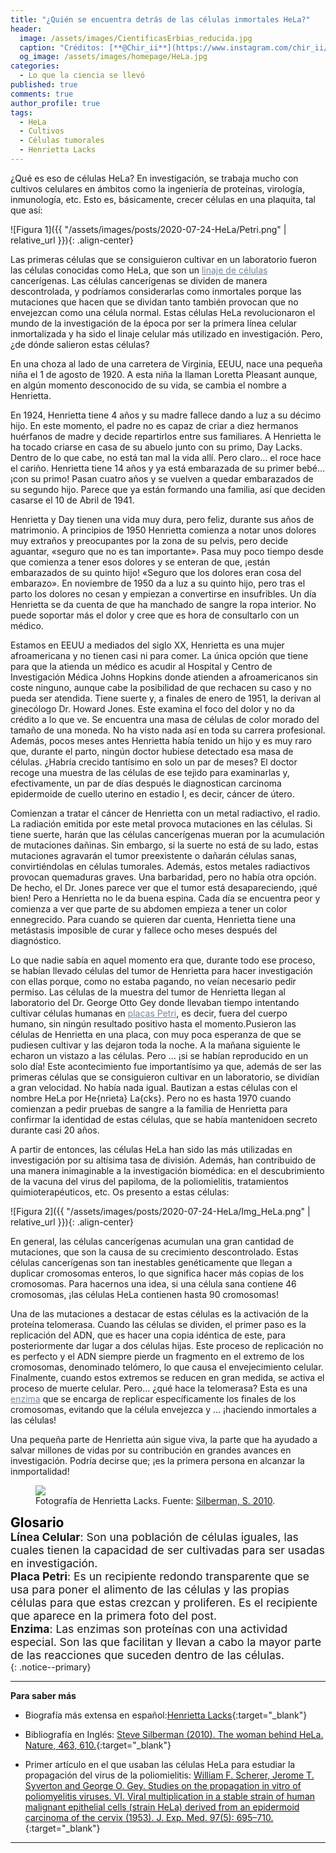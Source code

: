 ```yaml
---
title: "¿Quién se encuentra detrás de las células inmortales HeLa?"
header:
  image: /assets/images/CientificasErbias_reducida.jpg
  caption: "Créditos: [**@Chir_ii**](https://www.instagram.com/chir_ii/?hl=en)"
  og_image: /assets/images/homepage/HeLa.jpg
categories:
  - Lo que la ciencia se llevó
published: true
comments: true
author_profile: true
tags:
  - HeLa
  - Cultivos
  - Células tumorales
  - Henrietta Lacks 
--- 
```


¿Qué es eso de células HeLa? En investigación, se trabaja mucho con cultivos celulares en ámbitos como la ingeniería de proteínas, virología, inmunología, etc.
Esto es, básicamente, crecer células en una plaquita, tal que así: 

![Figura 1]({{ "/assets/images/posts/2020-07-24-HeLa/Petri.png" | relative_url }}){: .align-center}

Las primeras células que se consiguieron cultivar en un laboratorio fueron las células conocidas como HeLa, que son un <a style="color:lightslategray" 
href="https://lperezchirinos.github.io/blog/lo%20que%20la%20ciencia%20se%20llevo/HeLa/index.html#target">linaje de células</a> 
cancerígenas. Las células cancerígenas se dividen de manera descontrolada, y podríamos considerarlas como inmortales porque las mutaciones que
hacen que se dividan tanto también provocan que no envejezcan como una célula normal. Estas células HeLa revolucionaron el mundo de la investigación de la
época por ser la primera línea celular inmortalizada y ha sido el linaje celular más utilizado en investigación. Pero, ¿de dónde salieron estas células?

En una choza al lado de una carretera de Virginia, EEUU, nace una pequeña niña el 1 de agosto de 1920. A esta niña la llaman Loretta Pleasant aunque, en algún 
momento desconocido de su vida, se cambia el nombre a Henrietta.
 
En 1924, Henrietta tiene 4 años y su madre fallece dando a luz a su décimo hijo. En este momento, el padre no es capaz de criar a diez hermanos huérfanos de madre
y decide repartirlos entre sus familiares. A Henrietta le ha tocado criarse en casa de su abuelo junto con su primo, Day Lacks. Dentro de lo que cabe, no está 
tan mal la vida allí. Pero claro… el roce hace el cariño. Henrietta tiene 14 años y ya está embarazada de su primer bebé… ¡con su primo! Pasan cuatro años y se
vuelven a quedar embarazados de su segundo hijo. Parece que ya están formando una familia, así que deciden casarse el 10 de Abril de 1941.
  
Henrietta y Day tienen una vida muy dura, pero feliz, durante sus años de matrimonio. A principios de 1950 Henrietta comienza a notar unos dolores muy extraños 
y preocupantes por la zona de su pelvis, pero decide aguantar, «seguro que no es tan importante». Pasa muy poco tiempo desde que comienza a tener esos dolores 
y se enteran de que, ¡están embarazados de su quinto hijo! «Seguro que los dolores eran cosa del embarazo». En noviembre de 1950 da a luz a su quinto hijo, pero
tras el parto los dolores no cesan y empiezan a convertirse en insufribles. Un día Henrietta se da cuenta de que ha manchado de sangre la ropa interior. No puede
soportar más el dolor y cree que es hora de consultarlo con un médico.
 
Estamos en EEUU a mediados del siglo XX, Henrietta es una mujer afroamericana y no tienen casi ni para comer. La única opción que tiene para que la atienda un
médico es acudir al Hospital y Centro de Investigación Médica Johns Hopkins donde atienden a afroamericanos sin coste ninguno, aunque cabe la posibilidad de que
rechacen su caso y no pueda ser atendida. Tiene suerte y, a finales de enero de 1951, la derivan al ginecólogo Dr. Howard Jones. Este examina el foco del dolor
y no da crédito a lo que ve. Se encuentra una masa de células de color morado del tamaño de una moneda. No ha visto nada así en toda su carrera profesional. 
Además, pocos meses antes Henrietta había tenido un hijo y es muy raro que, durante el parto, ningún doctor hubiese detectado esa masa de células. ¿Habría 
crecido tantísimo en solo un par de meses? El doctor recoge una muestra de las células de ese tejido para examinarlas y, efectivamente, un par de días después 
le diagnostican carcinoma epidermoide de cuello uterino en estadio I, es decir, cáncer de útero.
 
Comienzan a tratar el cáncer de Henrietta con un metal radiactivo, el radio. La radiación emitida por este metal provoca mutaciones en las células. Si tiene 
suerte, harán que las células cancerígenas mueran por la acumulación de mutaciones dañinas. Sin embargo, si la suerte no está de su lado, estas mutaciones 
agravarán el tumor preexistente o dañarán células sanas, convirtiéndolas en células tumorales. Además, estos metales radiactivos provocan quemaduras graves. 
Una barbaridad, pero no había otra opción. De hecho, el Dr. Jones parece ver que el tumor está desapareciendo, ¡qué bien! Pero a Henrietta no le da buena espina.
Cada día se encuentra peor y comienza a ver que parte de su abdomen empieza a tener un color ennegrecido. Para cuando se quieren dar cuenta, Henrietta tiene una
metástasis imposible de curar y fallece ocho meses después del diagnóstico.
 
Lo que nadie sabía en aquel momento era que, durante todo ese proceso, se habían llevado células del tumor de Henrietta para hacer investigación con ellas 
porque, como no estaba pagando, no veían necesario pedir permiso. Las células de la muestra del tumor de Henrietta llegan al laboratorio del Dr. George Otto 
Gey donde llevaban tiempo intentando cultivar células humanas en <a style="color:lightslategray" 
href="https://lperezchirinos.github.io/blog/lo%20que%20la%20ciencia%20se%20llevo/HeLa/index.html#target">placas Petri</a>, 
es decir, fuera del cuerpo humano, sin ningún resultado positivo hasta el momento.Pusieron las células de Henrietta en una placa, con muy poca esperanza de que 
se pudiesen cultivar y las dejaron toda la noche. A la mañana siguiente le echaron un vistazo a las células. Pero … ¡si se habían reproducido en un solo día! 
Este acontecimiento fue importantísimo ya que, además de ser las primeras células que se consiguieron cultivar en un laboratorio, se dividían a gran velocidad. 
No había nada igual. Bautizan a estas células con el nombre HeLa por He{nrieta} La{cks}. Pero no es hasta 1970 cuando comienzan a pedir pruebas de sangre a la 
familia de Henrietta para confirmar la identidad de estas células, que se había mantenidoen secreto durante casi 20 años.
 
A partir de entonces, las células HeLa han sido las más utilizadas en investigación por su altísima tasa de división. Además, han contribuido de una manera
inimaginable a la investigación biomédica: en el descubrimiento de la vacuna del virus del papiloma, de la poliomielitis, tratamientos quimioterapéuticos,
etc. Os presento a estas células:

![Figura 2]({{ "/assets/images/posts/2020-07-24-HeLa/Img_HeLa.png" | relative_url }}){: .align-center}
	       
En general, las células cancerígenas acumulan una gran cantidad de mutaciones, que son la causa de su crecimiento descontrolado. Estas células cancerígenas
son tan inestables genéticamente que llegan a duplicar cromosomas enteros, lo que significa hacer más copias de los cromosomas. Para hacernos una idea, si una
célula sana contiene 46 cromosomas, ¡las células HeLa contienen hasta 90 cromosomas! 

Una de las mutaciones a destacar de estas células es la activación de la proteína telomerasa. Cuando las células se dividen, el primer paso es la replicación 
del ADN, que es hacer una copia idéntica de este, para posteriormente dar lugar a dos células hijas. Este proceso de replicación no es perfecto y el ADN siempre
pierde un fragmento en el extremo de los cromosomas, denominado telómero, lo que causa el envejecimiento celular. Finalmente, cuando estos extremos se reducen
en gran medida, se activa el proceso de muerte celular. Pero… ¿qué hace la telomerasa? Esta es una <a style="color:lightslategray" 
href="https://lperezchirinos.github.io/blog/lo%20que%20la%20ciencia%20se%20llevo/HeLa/index.html#target">enzima</a> que se encarga de 
replicar específicamente los finales de los cromosomas, evitando que la célula envejezca y … ¡haciendo inmortales a las células!
 
Una pequeña parte de Henrietta aún sigue viva, la parte que ha ayudado a salvar millones de vidas por su contribución en grandes avances en investigación.
Podría decirse que; ¡es la primera persona en alcanzar la inmportalidad!   	

<style>
img {
  display: block;
  margin-left: auto;
  margin-right: auto;
}
</style>
<figure>
	<img src="{{ site.url }}{{ site.baseurl }}/assets/images/posts/2020-07-24-HeLa/Henrietta_Lacks.jpeg" class="center">
	<figcaption> Fotografía de Henrietta Lacks. Fuente: <a href="https://doi.org/10.1038/463610a" target="_blank"> Silberman, S. 2010</a>.</figcaption>
</figure>

<span style="font-size:1.5em"><a id="target" style= "color:black"><b>Glosario</b></a></span>
&nbsp;   
<span style="font-size:1.25em">
**Línea Celular**: Son una población de células iguales, las cuales tienen la capacidad de ser cultivadas para ser usadas en investigación.        
**Placa Petri**: Es un recipiente redondo transparente que se usa para poner el alimento de las células y las propias células para que estas crezcan y proliferen. Es el recipiente que aparece en la primera foto del post.               
**Enzima**: Las enzimas son proteínas con una actividad especial. Son las que facilitan y llevan a cabo la mayor parte de las reacciones que suceden dentro de las células.        
</span>
{: .notice--primary}

---
**Para saber más**

* Biografía más extensa en español:[Henrietta Lacks](https://biographics.org/henrietta-lacks-bigraphy-the-immortal-woman/){:target="_blank"} 

* Bibliografía en Inglés: [Steve Silberman (2010). The woman behind HeLa. Nature, 463, 610.](https://doi.org/10.1038/463610a){:target="_blank"}

* Primer artículo en el que usaban las células HeLa para estudiar la propagación del virus de la poliomielitis: [William F. Scherer, Jerome T. Syverton and George O. Gey. Studies on the propagation in vitro of poliomyelitis viruses. VI. Viral multiplication in a stable strain of human malignant epithelial cells (strain HeLa) derived from an epidermoid carcinoma of the cervix (1953). J. Exp. Med. 97(5): 695–710.](10.1084/jem.97.5.695){:target="_blank"}

---
